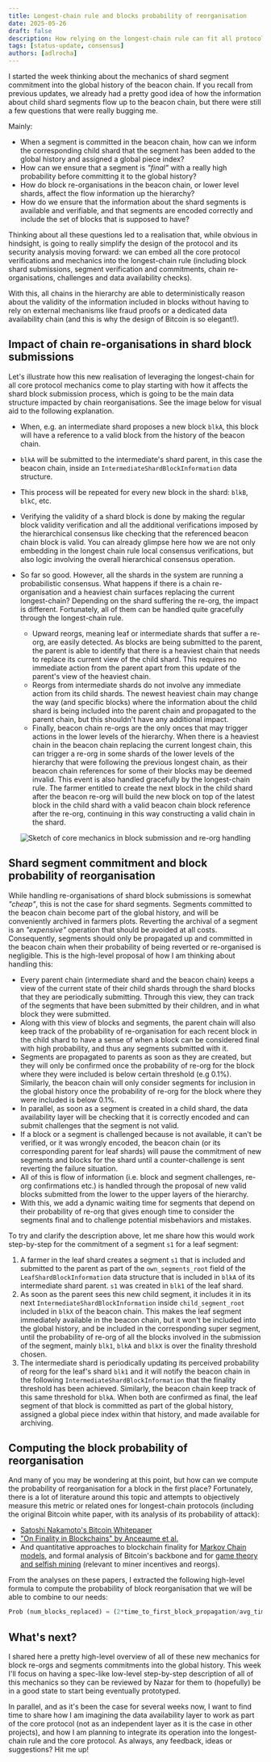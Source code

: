 ```yaml
---
title: Longest-chain rule and blocks probability of reorganisation
date: 2025-05-26
draft: false
description: How relying on the longest-chain rule can fit all protocol mechanics together
tags: [status-update, consensus]
authors: [adlrocha]
---
```


I started the week thinking about the mechanics of shard segment commitment into the global history
of the beacon chain. If you recall from previous updates, we already had a pretty good idea of how
the information about child shard segments flow up to the beacon chain, but there were still a few
questions that were really bugging me.

<!--more-->

Mainly:

- When a segment is committed in the beacon chain, how can we inform the corresponding child shard
  that the segment has been added to the global history and assigned a global piece index?
- How can we ensure that a segment is _"final"_ with a really high probability before committing it
  to the global history?
- How do block re-organisations in the beacon chain, or lower level shards, affect the flow
  information up the hierarchy?
- How do we ensure that the information about the shard segments is available and verifiable, and
  that segments are encoded correctly and include the set of blocks that is supposed to have?

Thinking about all these questions led to a realisation that, while obvious in hindsight, is going
to really simplify the design of the protocol and its security analysis moving forward: we can embed
all the core protocol verifications and mechanics into the longest-chain rule (including block shard
submissions, segment verification and commitments, chain re-organisations, challenges and data
availability checks).

With this, all chains in the hierarchy are able to deterministically reason about the validity of
the information included in blocks without having to rely on external mechanisms like fraud proofs
or a dedicated data availability chain (and this is why the design of Bitcoin is so elegant!).

## Impact of chain re-organisations in shard block submissions

Let's illustrate how this new realisation of leveraging the longest-chain for all core protocol
mechanics come to play starting with how it affects the shard block submission process, which is
going to be the main data structure impacted by chain reorganisations. See the image below for
visual aid to the following explanation.

- When, e.g. an intermediate shard proposes a new block `blkA`, this block will have a reference to
  a valid block from the history of the beacon chain.
- `blkA` will be submitted to the intermediate's shard parent, in this case the beacon chain, inside
  an `IntermediateShardBlockInformation` data structure.
- This process will be repeated for every new block in the shard: `blkB`, `blkC`, etc.
- Verifying the validity of a shard block is done by making the regular block validity verification
  and all the additional verifications imposed by the hierarchical consensus like checking that the
  referenced beacon chain block is valid. You can already glimpse here how we are not only embedding
  in the longest chain rule local consensus verifications, but also logic involving the overall
  hierarchical consensus operation.
- So far so good. However, all the shards in the system are running a probabilistic consensus. What
  happens if there is a chain re-organisation and a heaviest chain surfaces replacing the current
  longest-chain? Depending on the shard suffering the re-org, the impact is different. Fortunately,
  all of them can be handled quite gracefully through the longest-chain rule.

  - Upward reorgs, meaning leaf or intermediate shards that suffer a re-org, are easily detected. As
    blocks are being submitted to the parent, the parent is able to identify that there is a
    heaviest chain that needs to replace its current view of the child shard. This requires no
    immediate action from the parent apart from this update of the parent's view of the heaviest
    chain.
  - Reorgs from intermediate shards do not involve any immediate action from its child shards. The
    newest heaviest chain may change the way (and specific blocks) where the information about the
    child shard is being included into the parent chain and propagated to the parent chain, but this
    shouldn't have any additional impact.
  - Finally, beacon chain re-orgs are the only onces that may trigger actions in the lower levels of
    the hierarchy. When there is a heaviest chain in the beacon chain replacing the current longest
    chain, this can trigger a re-org in some shards of the lower levels of the hierarchy that were
    following the previous longest chain, as their beacon chain references for some of their blocks
    may be deemed invalid. This event is also handled gracefully by the longest-chain rule. The
    farmer entitled to create the next block in the child shard after the beacon re-org will build
    the new block on top of the latest block in the child shard with a valid beacon chain block
    reference after the re-org, continuing in this way constructing a valid chain in the shard.

<p align="center">
<img alt="Sketch of core mechanics in block submission and re-org handling" src="reorg-sketch.png">
</p>

## Shard segment commitment and block probability of reorganisation

While handling re-organisations of shard block submissions is somewhat _"cheap"_, this is not the
case for shard segments. Segments committed to the beacon chain become part of the global history,
and will be conveniently archived in farmers plots. Reverting the archival of a segment is an
_"expensive"_ operation that should be avoided at all costs. Consequently, segments should only be
propagated up and committed in the beacon chain when their probability of being reverted or
re-organised is negligible. This is the high-level proposal of how I am thinking about handling
this:

- Every parent chain (intermediate shard and the beacon chain) keeps a view of the current state of
  their child shards through the shard blocks that they are periodically submitting. Through this
  view, they can track of the segments that have been submitted by their children, and in what block
  they were submitted.
- Along with this view of blocks and segments, the parent chain will also keep track of the
  probability of re-organisation for each recent block in the child shard to have a sense of when a
  block can be considered final with high probability, and thus any segments submitted with it.
- Segments are propagated to parents as soon as they are created, but they will only be confirmed
  once the probability of re-org for the block where they were included is below certain threshold
  (e.g 0.1%). Similarly, the beacon chain will only consider segments for inclusion in the global
  history once the probability of re-org for the block where they were included is below 0.1%.
- In parallel, as soon as a segment is created in a child shard, the data availability layer will be
  checking that it is correctly encoded and can submit challenges that the segment is not valid.
- If a block or a segment is challenged because is not available, it can't be verified, or it was
  wrongly encoded, the beacon chain (or its corresponding parent for leaf shards) will pause the
  commitment of new segments and blocks for the shard until a counter-challenge is sent reverting
  the failure situation.
- All of this is flow of information (i.e. block and segment challenges, re-org confirmations etc.)
  is handled through the proposal of new valid blocks submitted from the lower to the upper layers
  of the hierarchy.
- With this, we add a dynamic waiting time for segments that depend on their probability of re-org
  that gives enough time to consider the segments final and to challenge potential misbehaviors and
  mistakes.

To try and clarify the description above, let me share how this would work step-by-step for the
commitment of a segment `s1` for a leaf segment:

1. A farmer in the leaf shard creates a segment `s1` that is included and submitted to the parent as
   part of the `own_segments_root` field of the `LeafShardBlockInformation` data structure that is
   included in `blkA` of its intermediate shard parent. `s1` was created in `blk1` of the leaf
   shard.
2. As soon as the parent sees this new child segment, it includes it in its next
   `IntermediateShardBlockInformation` inside `child_segment_root` included in `blkX` of the beacon
   chain. This makes the leaf segment immediately available in the beacon chain, but it won't be
   included into the global history, and be included in the corresponding super segment, until the
   probability of re-org of all the blocks involved in the submission of the segment, mainly `blk1`,
   `blkA` and `blkX` is over the finality threshold chosen.
3. The intermediate shard is periodically updating its perceived probability of reorg for the leaf's
   shard `blk1` and it will notify the beacon chain in the following
   `IntermediateShardBlockInformation` that the finality threshold has been achieved. Similarly, the
   beacon chain keep track of this same threshold for `blkA`. When both are confirmed as final, the
   leaf segment of that block is committed as part of the global history, assigned a global piece
   index within that history, and made available for archiving.

## Computing the block probability of reorganisation

And many of you may be wondering at this point, but how can we compute the probability of
reorganisation for a block in the first place? Fortunately, there is a lot of literature around this
topic and attempts to objectively measure this metric or related ones for longest-chain protocols
(including the original Bitcoin white paper, with its analysis of its probability of attack):

- [Satoshi Nakamoto's Bitcoin Whitepaper](https://bitcoin.org/bitcoin.pdf)
- ["On Finality in Blockchains" by Anceaume et al.](https://arxiv.org/abs/2012.10172)
- And quantitative approaches to blockchain finality for
  [Markov Chain models](https://link.springer.com/article/10.1007/s00145-016-0259-8), and formal
  analysis of Bitcoin's backbone and for
  [game theory and selfish mining](https://www.cs.cornell.edu/~ie53/publications/selfish-mining.pdf)
  (relevant to miner incentives and reorgs).

From the analyses on these papers, I extracted the following high-level formula to compute the
probability of block reorganisation that we will be able to combine to our needs:

```rust
Prob (num_blocks_replaced) = (2*time_to_first_block_propagation/avg_time_between_blocks)^(num_blocks_replaced)
```

## What's next?

I shared here a pretty high-level overview of all of these new mechanics for block re-orgs and
segments commitments into the global history. This week I'll focus on having a spec-like low-level
step-by-step description of all of this mechanics so they can be reviewed by Nazar for them to
(hopefully) be in a good state to start being eventually prototyped.

In parallel, and as it's been the case for several weeks now, I want to find time to share how I am
imagining the data availability layer to work as part of the core protocol (not as an independent
layer as it is the case in other projects), and how I am planning to integrate its operation into
the longest-chain rule and the core protocol. As always, any feedback, ideas or suggestions? Hit me
up!

